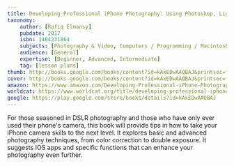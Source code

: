 ```yaml
---
title: Developing Professional iPhone Photography: Using Photoshop, Lightroom, and other iOS and Desktop Apps to Create and Edit Photos
taxonomy:
	author: [Rafiq Elmansy]
	pubdate: 2017
	isbn: 1484231864
	subjects: [Photography & Video, Computers / Programming / Macintosh, Photography / General, Computers / Operating Systems / General]
	audience: [General]
	expertise: [Beginner, Advanced, Intermediate]
	tag: [lesson plans]
thumb: http://books.google.com/books/content?id=kAxEDwAAQBAJ&printsec=frontcover&img=1&zoom=2&edge=curl&imgtk=AFLRE73BvkIKSgIeakmrq4FYjArrg_WL8tCdd8Vb1ALDCOrlKzq-tL1XuMmUljLqGJN6sP_Nz0MBhW_sUBz77lTrX7AlHD0ChXhg-TBZWJ4AsDMW2BVY331ddt1S6t_nzuwr5OHS2-n8&source=gbs_api
cover: http://books.google.com/books/content?id=kAxEDwAAQBAJ&printsec=frontcover&img=1&zoom=6&edge=curl&imgtk=AFLRE704Awr2WwbIpWc7LAQLiL6Bs_pJgDRqfE49vVZ3pqnO9vEYbooZMCCJSIjPCd-iDMHB6tMJuapBiu0L7wHPGQw0Ts-b2PKoKwQw6Ao4hfNoiAmnG2OAS38t9roG_l50YYEZRd-7&source=gbs_api
amazon: https://www.amazon.com/Developing-Professional-iPhone-Photography-Photoshop/dp/1484231856/ref=sr_1_1?keywords=Developing+Professional+iPhone+Photography%3A+Using+Photoshop%2C+Lightroom%2C+and+other+iOS+and+Desktop+Apps+to+Create+and+Edit+Photos&qid=1571673091&sr=8-1
worldcat: https://www.worldcat.org/title/developing-professional-iphone-photography-using-photoshop-lightroom-and-other-ios-and-desktop-apps-to-create-and-edit-photos/oclc/1017098715&referer=brief_results
google: https://play.google.com/store/books/details?id=kAxEDwAAQBAJ
---
```

For those seasoned in DSLR photography and those who have only ever used their phone's camera, this book will provide tips in how to take your iPhone camera skills to the next level.  It explores basic and advanced photography techniques, from color correction to double exposure.  It suggests IOS apps and specific functions that can enhance your photography even further.